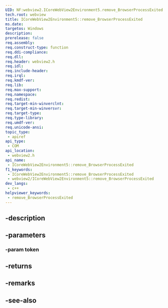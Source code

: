 ```yaml
---
UID: NF:webview2.ICoreWebView2Environment5.remove_BrowserProcessExited
tech.root: webview
title: ICoreWebView2Environment5::remove_BrowserProcessExited
ms.date: 
targetos: Windows
description: 
prerelease: false
req.assembly: 
req.construct-type: function
req.ddi-compliance: 
req.dll: 
req.header: webview2.h
req.idl: 
req.include-header: 
req.irql: 
req.kmdf-ver: 
req.lib: 
req.max-support: 
req.namespace: 
req.redist: 
req.target-min-winverclnt: 
req.target-min-winversvr: 
req.target-type: 
req.type-library: 
req.umdf-ver: 
req.unicode-ansi: 
topic_type:
 - apiref
api_type:
 - COM
api_location:
 - webview2.h
api_name:
 - ICoreWebView2Environment5::remove_BrowserProcessExited
f1_keywords:
 - ICoreWebView2Environment5::remove_BrowserProcessExited
 - webview2/ICoreWebView2Environment5::remove_BrowserProcessExited
dev_langs:
 - c++
helpviewer_keywords:
 - remove_BrowserProcessExited
---
```


## -description

## -parameters

### -param token

## -returns

## -remarks

## -see-also


